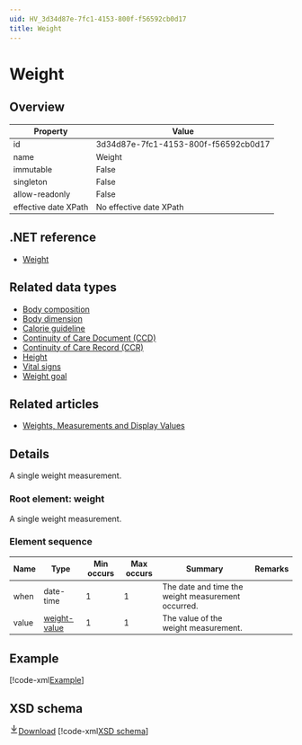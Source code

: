 ```yaml
---
uid: HV_3d34d87e-7fc1-4153-800f-f56592cb0d17
title: Weight
---
```


# Weight

## Overview

Property|Value
---|---
id|3d34d87e-7fc1-4153-800f-f56592cb0d17
name|Weight
immutable|False
singleton|False
allow-readonly|False
effective date XPath|No effective date XPath

## .NET reference
- [Weight](https://go.microsoft.com/fwlink/?LinkID=136248)

## Related data types

- [Body composition](xref:HV_18adc276-5144-4e7e-bf6c-e56d8250adf8)
- [Body dimension](xref:HV_dd710b31-2b6f-45bd-9552-253562b9a7c1)
- [Calorie guideline](xref:HV_d3170d30-a41b-4bde-a116-87698c8a001a)
- [Continuity of Care Document (CCD)](xref:HV_9c48a2b8-952c-4f5a-935d-f3292326bf54)
- [Continuity of Care Record (CCR)](xref:HV_1e1ccbfc-a55d-4d91-8940-fa2fbf73c195)
- [Height](xref:HV_40750a6a-89b2-455c-bd8d-b420a4cb500b)
- [Vital signs](xref:HV_73822612-C15F-4B49-9E65-6AF369E55C65)
- [Weight goal](xref:HV_b7925180-d69e-48fa-ae1d-cb3748ca170e)

## Related articles

- [Weights, Measurements and Display Values](http://go.microsoft.com/fwlink/?LinkId=513265)

## Details
A single weight measurement.

<a name='weight'></a>

### Root element: weight

A single weight measurement.

### Element sequence

Name|Type|Min occurs|Max occurs|Summary|Remarks
---|---|---|---|---|---
when|date-time|1|1|The date and time the weight measurement occurred.|
value|[weight-value](xref:HV_3e730686-781f-4616-aa0d-817bba8eb141#weight-value)|1|1|The value of the weight measurement.|

## Example
[!code-xml[Example](sample-xml/3d34d87e-7fc1-4153-800f-f56592cb0d17.xml)]

## XSD schema
[![Download](/healthvault/images/download.png)Download](xsd/weight.xsd)
[!code-xml[XSD schema](xsd/weight.xsd)]
